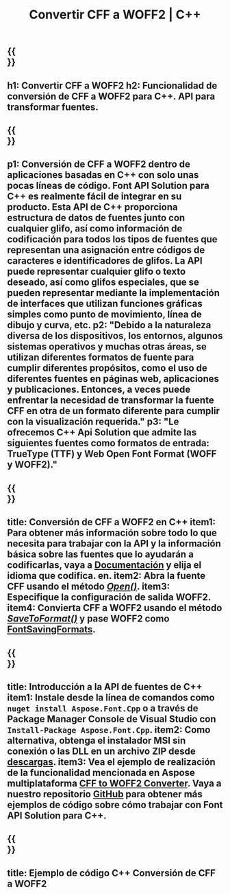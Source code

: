 ﻿---
translation: true
template: /_templates/conversion-child-cpp.md
title: Convertir CFF a WOFF2 | C++
description: Convierta fuentes CFF a WOFF2 usando esta API de C++. La función de conversión funciona en Windows y Linux, y en cualquier entorno de desarrollo que admita C++.
metakeywords: c++ CFF a WOFF2, CFF a WOFF2 soluciones c++, CFF a WOFF2 font conerter cpp
url: /cpp/conversion/cff-to-woff2/
family: font
platformtag: cpp
feature: conversion
informat: CFF
outformat: WOFF2
faq: faqchild
otherformats: TTF WOFF2
---

{{<section banner>}}
---
h1: Convertir CFF a WOFF2
h2: Funcionalidad de conversión de CFF a WOFF2 para C++. API para transformar fuentes.
---

{{<section overview>}}
---
p1: Conversión de CFF a WOFF2 dentro de aplicaciones basadas en С++ con solo unas pocas líneas de código. Font API Solution para С++ es realmente fácil de integrar en su producto. Esta API de C++ proporciona estructura de datos de fuentes junto con cualquier glifo, así como información de codificación para todos los tipos de fuentes que representan una asignación entre códigos de caracteres e identificadores de glifos. La API puede representar cualquier glifo o texto deseado, así como glifos especiales, que se pueden representar mediante la implementación de interfaces que utilizan funciones gráficas simples como punto de movimiento, línea de dibujo y curva, etc.
p2: "Debido a la naturaleza diversa de los dispositivos, los entornos, algunos sistemas operativos y muchas otras áreas, se utilizan diferentes formatos de fuente para cumplir diferentes propósitos, como el uso de diferentes fuentes en páginas web, aplicaciones y publicaciones. Entonces, a veces puede enfrentar la necesidad de transformar la fuente CFF en otra de un formato diferente para cumplir con la visualización requerida."
p3: "Le ofrecemos С++ Api Solution que admite las siguientes fuentes como formatos de entrada: TrueType (TTF) y Web Open Font Format (WOFF y WOFF2)."
---

{{<section feature1>}}
---
title: Conversión de CFF a WOFF2 en C++
item1: Para obtener más información sobre todo lo que necesita para trabajar con la API y la información básica sobre las fuentes que lo ayudarán a codificarlas, vaya a [Documentación](https://docs.aspose.com/font/) y elija el idioma que codifica. en.
item2: Abra la fuente CFF usando el método [*Open()*](https://reference.aspose.com/font/cpp/class/aspose.font.font#ac2387bf04ccb5bac51cf37984d4ebf33).
item3: Especifique la configuración de salida WOFF2.
item4: Convierta CFF a WOFF2 usando el método [*SaveToFormat()*](https://reference.aspose.com/font/cpp/class/aspose.font.font#a670ea97404fd72c2e51b0e8c543c8a45) y pase WOFF2 como [FontSavingFormats](https://reference.aspose.com/font/cpp/namespace/aspose.font#a93d0dcc7c00f5c7027d60e14a5433c74).
---

{{<section feature2>}}
---
title: Introducción a la API de fuentes de C++
item1: Instale desde la línea de comandos como ```nuget install Aspose.Font.Cpp``` o a través de Package Manager Console de Visual Studio con ```Install-Package Aspose.Font.Cpp```.
item2: Como alternativa, obtenga el instalador MSI sin conexión o las DLL en un archivo ZIP desde [descargas](https://releases.aspose.com/font/cpp/).
item3: Vea el ejemplo de realización de la funcionalidad mencionada en Aspose multiplataforma [CFF to WOFF2 Converter](https://products.aspose.app/font/conversion/cff-to-woff2). Vaya a nuestro repositorio [GitHub](https://github.com/aspose-font/Aspose.Font-Documentation/tree/master/cpp-examples) para obtener más ejemplos de código sobre cómo trabajar con Font API Solution para C++.
---

{{<section codeexample>}}
---
title: Ejemplo de código C++ Conversión de CFF a WOFF2
---





